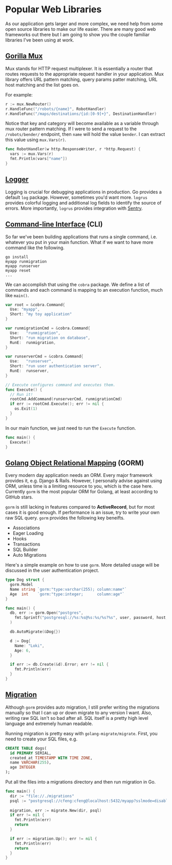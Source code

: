 # Popular Web Libraries

As our application gets larger and more complex, we need help from some open source libraries to make
our life easier. There are many good web frameworks out there but I am going to show you the couple
familiar libraries I've been using at work.

## [Gorilla Mux](https://github.com/gorilla/mux)

Mux stands for HTTP request multiplexer. It is essentially a router that routes requests to the
appropriate request handler in your application. Mux library offers URL pattern matching, query
params patter matching, URL host matching and the list goes on.

For example:

```go
r := mux.NewRouter()
r.HandleFunc("/robots/{name}", RobotHandler)
r.HandleFunc("/maps/destinations/{id:[0-9]+}", DestinationHandler)
```

Notice that key and category will become available as a variable through mux router pattern matching.
If I were to send a request to the `/robots/bender/` endpoint, then `name` will hold the value
`bender`. I can extract this value using `mux.Vars(r)`.

```go
func RobotHandler(w http.ResponseWriter, r *http.Request) {
  vars := mux.Vars(r)
  fmt.Println(vars["name"])
}
```

## [Logger](https://github.com/sirupsen/logrus)

Logging is crucial for debugging applications in production. Go provides a default `log` package.
However, sometimes you'd want more. `logrus` provides colorful logging and additional log fields to
identify the source of errors. More importantly, `logrus` provides integration with [Sentry](https://sentry.io/welcome/).

## [Command-line Interface](https://github.com/spf13/cobra) (CLI)

So far we've been building applications that runs a single command, i.e. whatever you put in your
main function. What if we want to have more command like the following.

    go install
    myapp runmigration
    myapp runserver
    myapp reset
    ...

We can accomplish that using the `cobra` package. We define a list of commands and each command is
mapping to an execution function, much like `main()`.

```go
var root = &cobra.Command{
  Use: "myapp",
  Short: "my toy application"
}

var runmigrationCmd = &cobra.Command{
  Use:   "runmigration",
  Short: "run migration on database",
  RunE:  runmigration,
}

var runserverCmd = &cobra.Command{
  Use:   "runserver",
  Short: "run user authentication server",
  RunE:  runserver,
}

// Execute configures command and executes them.
func Execute() {
  // Run it!
  rootCmd.AddCommand(runserverCmd, runmigrationCmd)
  if err := rootCmd.Execute(); err != nil {
    os.Exit(1)
  }
}
```

In our main function, we just need to run the `Execute` function.

```go
func main() {
  Execute()
}
```

## [Golang Object Relational Mapping](https://github.com/jinzhu/gorm) (GORM)

Every modern day application needs an ORM. Every major framework provides it, e.g. Django & Rails.
However, I personally advise against using ORM, unless time is a limiting resource to you, which is
the case here. Currently `gorm` is the most popular ORM for Golang, at least according to GitHub stars.

`gorm` is still lacking in features compared to **ActiveRecord**, but for most cases it is good enough.
If performance is an issue, try to write your own raw SQL query. `gorm` provides the following key beneifts.

* Associations
* Eager Loading
* Hooks
* Transactions
* SQL Builder
* Auto Migrations

Here's a simple example on how to use `gorm`. More detailed usage will be discussed in the user
authentication project.

```go
type Dog struct {
  gorm.Model
  Name string `gorm:"type:varchar(255); column:name"`
  Age  int    `gorm:"type:integer;      column:age"`
}

func main() {
  db, err := gorm.Open("postgres",
    fmt.Sprintf("postgresql://%s:%s@%s:%s/%s?%s", user, password, host, port, database, sslMode),
  )

  db.AutoMigrate(&Dog{})

  d := Dog{
    Name: "Loki",
    Age: 6,
  }

  if err := db.Create(&d).Error; err != nil {
    fmt.Println(err)
  }
}
```

## [Migration](https://github.com/golang-migrate/migrate)

Although `gorm` provides auto migration, I still prefer writing the migrations manually so that I can
up or down migrate to any version I want. Also, writing raw SQL isn't so bad after all. SQL itself is
a pretty high level language and extremely human readable.

Running migration is pretty easy with `golang-migrate/migrate`. First, you need to create your SQL
files, e.g.

```sql
CREATE TABLE dogs(
  id PRIMARY SERIAL,
  created_at TIMESTAMP WITH TIME ZONE,
  name VARCHAR(255),
  age INTEGER
);
```

Put all the files into a migrations directory and then run migration in Go.

```go
func main() {
  dir := "file://./migrations"
  psql := "postgresql://cfeng:cfeng@localhost:5432/myapp?sslmode=disable"
  
  migration, err := migrate.New(dir, psql)
  if err != nil {
    fmt.Println(err)
    return
  }

  if err := migration.Up(); err != nil {
    fmt.Println(err)
    return
  }
}
```
